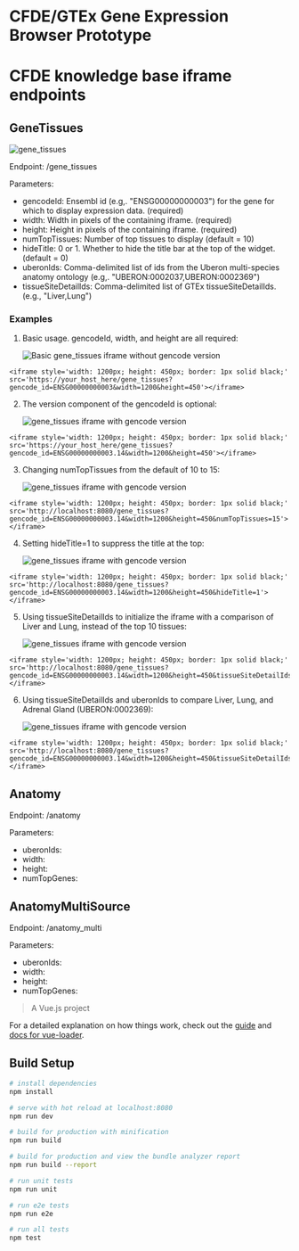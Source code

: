 # CFDE/GTEx Gene Expression Browser Prototype

# CFDE knowledge base iframe endpoints


## GeneTissues

![gene_tissues](../main/doc/images/GeneTissues-basic.png?raw=true)

Endpoint: /gene_tissues

Parameters:

 - gencodeId: Ensembl id (e.g,. "ENSG00000000003") for the gene for which to display expression data. (required)
 - width: Width in pixels of the containing iframe. (required)
 - height: Height in pixels of the containing iframe. (required)
 - numTopTissues: Number of top tissues to display (default = 10)
 - hideTitle: 0 or 1. Whether to hide the title bar at the top of the widget. (default = 0)
 - uberonIds: Comma-delimited list of ids from the Uberon multi-species anatomy ontology (e.g,. "UBERON:0002037,UBERON:0002369")
 - tissueSiteDetailIds: Comma-delimited list of GTEx tissueSiteDetailIds. (e.g., "Liver,Lung")

### Examples

1. Basic usage. gencodeId, width, and height are all required:

   ![Basic gene_tissues iframe without gencode version](../main/doc/images/GeneTissues-basic.png?raw=true)

```
<iframe style='width: 1200px; height: 450px; border: 1px solid black;' src='https://your_host_here/gene_tissues?gencode_id=ENSG00000000003&width=1200&height=450'></iframe>
```

2. The version component of the gencodeId is optional:

   ![gene_tissues iframe with gencode version](../main/doc/images/GeneTissues-with-gencode-ver.png?raw=true)

```
<iframe style='width: 1200px; height: 450px; border: 1px solid black;' src='https://your_host_here/gene_tissues?gencode_id=ENSG00000000003.14&width=1200&height=450'></iframe>
```

3. Changing numTopTissues from the default of 10 to 15:

   ![gene_tissues iframe with gencode version](../main/doc/images/GeneTissues-15-top-tissues.png?raw=true)

```
<iframe style='width: 1200px; height: 450px; border: 1px solid black;' src='http://localhost:8080/gene_tissues?gencode_id=ENSG00000000003.14&width=1200&height=450&numTopTissues=15'></iframe>
```
  
4. Setting hideTitle=1 to suppress the title at the top:

   ![gene_tissues iframe with gencode version](../main/doc/images/GeneTissues-hide-title.png?raw=true)

```
<iframe style='width: 1200px; height: 450px; border: 1px solid black;' src='http://localhost:8080/gene_tissues?gencode_id=ENSG00000000003.14&width=1200&height=450&hideTitle=1'></iframe>
```  

5. Using tissueSiteDetailIds to initialize the iframe with a comparison of Liver and Lung, instead of the top 10 tissues:

   ![gene_tissues iframe with gencode version](../main/doc/images/GeneTissues-liver-lung.png?raw=true)

```
<iframe style='width: 1200px; height: 450px; border: 1px solid black;' src='http://localhost:8080/gene_tissues?gencode_id=ENSG00000000003.14&width=1200&height=450&tissueSiteDetailIds=Liver,Lung'></iframe>
```

6. Using tissueSiteDetailIds and uberonIds to compare Liver, Lung, and Adrenal Gland (UBERON:0002369):

   ![gene_tissues iframe with gencode version](../main/doc/images/GeneTissues-liver-lung-uberon.png?raw=true)

```
<iframe style='width: 1200px; height: 450px; border: 1px solid black;' src='http://localhost:8080/gene_tissues?gencode_id=ENSG00000000003.14&width=1200&height=450&tissueSiteDetailIds=Liver,Lung&uberonIds=UBERON:0002369'></iframe>
```

## Anatomy

Endpoint: /anatomy

Parameters:

 - uberonIds:
 - width:
 - height:
 - numTopGenes:


## AnatomyMultiSource

Endpoint: /anatomy_multi

Parameters:

 - uberonIds:
 - width:
 - height:
 - numTopGenes:


> A Vue.js project

For a detailed explanation on how things work, check out the [guide](http://vuejs-templates.github.io/webpack/) and [docs for vue-loader](http://vuejs.github.io/vue-loader).

## Build Setup

``` bash
# install dependencies
npm install

# serve with hot reload at localhost:8080
npm run dev

# build for production with minification
npm run build

# build for production and view the bundle analyzer report
npm run build --report

# run unit tests
npm run unit

# run e2e tests
npm run e2e

# run all tests
npm test
```
